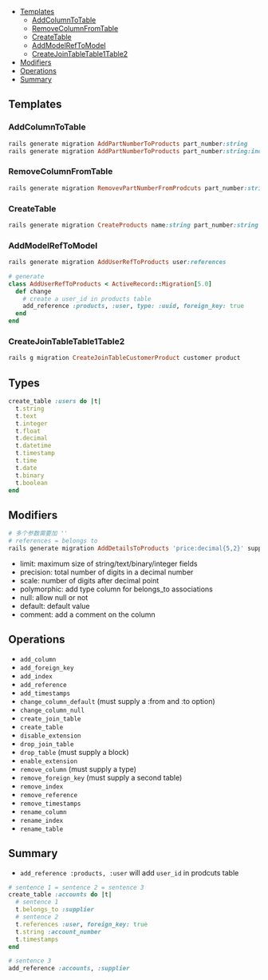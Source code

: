 - [Templates](#templates)
  - [AddColumnToTable](#addcolumntotable)
  - [RemoveColumnFromTable](#removecolumnfromtable)
  - [CreateTable](#createtable)
  - [AddModelRefToModel](#addmodelreftomodel)
  - [CreateJoinTableTable1Table2](#createjointabletable1table2)
- [Modifiers](#modifiers)
- [Operations](#operations)
- [Summary](#summary)

## Templates
### AddColumnToTable
```ruby
rails generate migration AddPartNumberToProducts part_number:string
rails generate migration AddPartNumberToProducts part_number:string:index
```
### RemoveColumnFromTable
```ruby
rails generate migration RemovevPartNumberFromProdcuts part_number:string price:decimal
```

### CreateTable
```ruby
rails generate migration CreateProducts name:string part_number:string
```


### AddModelRefToModel
```ruby
rails generate migration AddUserRefToProducts user:references

# generate
class AddUserRefToProducts < ActiveRecord::Migration[5.0]
  def change
    # create a user_id in products table
    add_reference :products, :user, type: :uuid, foreign_key: true
  end
end
```

### CreateJoinTableTable1Table2
```ruby
rails g migration CreateJoinTableCustomerProduct customer product
```

## Types
```ruby
create_table :users do |t|
  t.string
  t.text
  t.integer
  t.float
  t.decimal
  t.datetime
  t.timestamp
  t.time
  t.date
  t.binary
  t.boolean
end
```



## Modifiers
```ruby
# 多个参数需要加 ''
# references = belongs to 
rails generate migration AddDetailsToProducts 'price:decimal{5,2}' supplier:references{polymorphic}
```
- limit: maximum size of string/text/binary/integer fields
- precision: total number of digits in a decimal number
- scale: number of digits after decimal point
- polymorphic: add type column for belongs_to associations
- null: allow null or not
- default: default value
- comment: add a comment on the column

## Operations
- `add_column`
- `add_foreign_key`
- `add_index`
- `add_reference`
- `add_timestamps`
- `change_column_default` (must supply a :from and :to option)
- `change_column_null`
- `create_join_table`
- `create_table`
- `disable_extension`
- `drop_join_table`
- `drop_table` (must supply a block)
- `enable_extension`
- `remove_column` (must supply a type)
- `remove_foreign_key` (must supply a second table)
- `remove_index`
- `remove_reference`
- `remove_timestamps`
- `rename_column`
- `rename_index`
- `rename_table`


## Summary
- `add_reference :products, :user` will add `user_id` in prodcuts table
```ruby
# sentence 1 = sentence 2 = sentence 3
create_table :accounts do |t|
  # sentence 1
  t.belongs_to :supplier
  # sentence 2
  t.references :user, foreign_key: true
  t.string :account_number
  t.timestamps
end

# sentence 3
add_reference :accounts, :supplier
```
